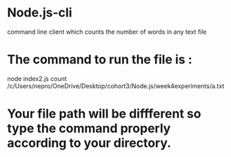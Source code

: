 # Node.js-cli
command line client which counts the number of words in any text file

# The command to run the file is :

node index2.js count /c/Users/nepro/OneDrive/Desktop/cohort3/Node.js/week4experiments/a.txt

# Your file path will be diffferent so type the command properly according to your directory.
